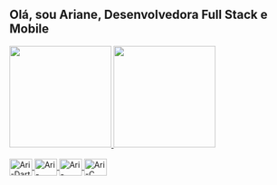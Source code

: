 ## Olá, sou Ariane, Desenvolvedora Full Stack e Mobile

<div>
  <a href="https://github.com/aricoelhog">
  <img height="180em" src="https://github-readme-stats.vercel.app/api?username=aricoelhog&show_icons=true&theme=dark&include_all_commits=true&count_private=true"/>
  <img height="180em" src="https://github-readme-stats.vercel.app/api/top-langs/?username=aricoelhog&layout=compact&langs_count=168&theme=dark"/>
</div>

<!-- Para adicionar novos ícones: https://devicon.dev/ -->
<div style="display: inline_block"><br>
  <img align="center" alt="Ari-Dart" height="30" width="40" src="https://cdn.jsdelivr.net/gh/devicons/devicon@latest/icons/dart/dart-plain-wordmark.svg">
  <img align="center" alt="Ari-Cplusplus" height="30" width="40" src="https://cdn.jsdelivr.net/gh/devicons/devicon@latest/icons/cplusplus/cplusplus-original.svg">  
  <img align="center" alt="Ari-Java" height="30" width="40" src="https://cdn.jsdelivr.net/gh/devicons/devicon@latest/icons/java/java-original-wordmark.svg">  
  <img align="center" alt="Ari-C" height="30" width="40" src="https://cdn.jsdelivr.net/gh/devicons/devicon@latest/icons/c/c-original.svg">
</div>

